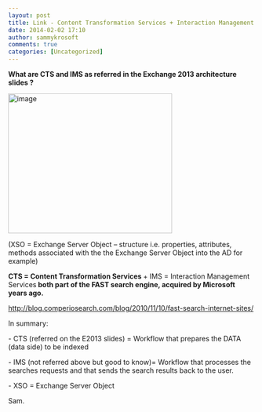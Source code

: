 ```yaml
---
layout: post
title: Link - Content Transformation Services + Interaction Management Services – CTS – (Business Logic layer in Exchange 2013)
date: 2014-02-02 17:10
author: sammykrosoft
comments: true
categories: [Uncategorized]
---
```

<p></p>  <p><strong>What are CTS and IMS as referred in the Exchange 2013 architecture slides ?</strong></p>  <p></p>  <p><a href="https://msdnshared.blob.core.windows.net/media/TNBlogsFS/prod.evol.blogs.technet.com/CommunityServer.Blogs.Components.WeblogFiles/00/00/00/73/61/metablogapi/8304.image_2.png" original-url="http://blogs.technet.com/cfs-file.ashx/__key/communityserver-blogs-components-weblogfiles/00-00-00-73-61-metablogapi/8304.image_5F00_2.png"><img title="image" style="display:inline;" border="0" alt="image" src="https://msdnshared.blob.core.windows.net/media/TNBlogsFS/prod.evol.blogs.technet.com/CommunityServer.Blogs.Components.WeblogFiles/00/00/00/73/61/metablogapi/7635.image_thumb.png" original-url="http://blogs.technet.com/cfs-file.ashx/__key/communityserver-blogs-components-weblogfiles/00-00-00-73-61-metablogapi/7635.image_5F00_thumb.png" width="334" height="285" /></a> </p>  <p>(XSO = Exchange Server Object – structure i.e. properties, attributes, methods associated with the the Exchange Server Object into the AD for example)</p>  <p></p>  <p><strong>CTS = Content Transformation Services </strong>+ IMS = Interaction Management Services<strong> both part of the FAST search engine, acquired by Microsoft years ago.</strong></p>  <p><a title="http://blog.comperiosearch.com/blog/2010/11/10/fast-search-internet-sites/" href="http://blog.comperiosearch.com/blog/2010/11/10/fast-search-internet-sites/">http://blog.comperiosearch.com/blog/2010/11/10/fast-search-internet-sites/</a></p>  <p></p>  <p>In summary:</p>  <p>- CTS (referred on the E2013 slides) = Workflow that prepares the DATA (data side) to be indexed</p>  <p>- IMS (not referred above but good to know)= Workflow that processes the searches requests and that sends the search results back to the user.</p>  <p>- XSO = Exchange Server Object</p>  <p></p>  <p>Sam.</p>
